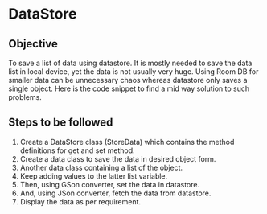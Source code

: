 # DataStore 

## Objective
To save a list of data using datastore.
It is mostly needed to save the data list in local device, yet the data is not usually very huge. 
Using Room DB for smaller data can be unnecessary chaos whereas datastore only saves a single object.
Here is the code snippet to find a mid way solution to such problems.

## Steps to be followed
1. Create a DataStore class (StoreData) which contains the method definitions for get and set method.
2. Create a data class to save the data in desired object form.
3. Another data class containing a list of the object.
4. Keep adding values to the latter list variable.
5. Then, using GSon converter, set the data in datastore.
6. And, using JSon converter, fetch the data from datastore.
7. Display the data as per requirement.
